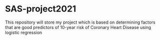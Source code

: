 # SAS-project2021
This repository will store my project which is based on determining factors that are good predictors of  10-year risk of Coronary Heart Disease using logistic regression
